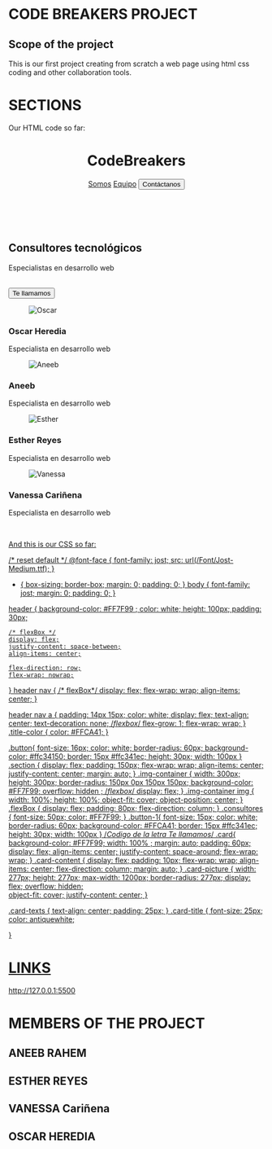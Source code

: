 CODE BREAKERS PROJECT
======================

Scope of the project
---------------------
This is our first project creating from scratch a web page using html css coding and other collaboration tools. 

SECTIONS
==========


Our HTML code so far: 



<html lang="es">
<head>
    <meta charset="UTF-8">
    <meta http-equiv="X-UA-Compatible" content="IE=edge">
    <meta name="viewport" content="width=h1, initial-scale=1.0">
    <title>MyDevTeam</title>
    <link rel="stylesheet" href="style.css">
</head>
<body>
    <div class="Container">
        <header>
            <div class="Logo">
                <h1>Code<span class="title-color">Breakers</span></h1>
            </div>
            <nav>
                <a href="#somos">Somos</a>
                <a href="#equipo">Equipo</a>
                <a href="">
                <button class="button">
                Contáctanos
                </button>
                </a>
            </nav>
        </header><br>
        <section class="section" id="somos">
            <div class="img-container">
                <img src="/img/R-removebg-preview (1).png" alt="">
            </div>
            <div class="flexBox">
                <h2 class="consultores">Consultores tecnológicos</h2>
                <p>Especialistas en desarrollo web</p><br>
                <button class="button-1">
                    Te llamamos
                </button>
            </div>
        </section>
        <section class="card" id="equipo">
            <article class="card-item">
                <div class="card-content">
                    <figure class="card-picture">
                        <img src="/img/oscar.png" alt="Oscar">
                    </figure>
                    <div class="card-texts">
                        <h3 class="card-title">Oscar Heredia</h3>
                        <p class="card-job">Especialista en desarrollo web</p>
                        <a class="link" href=""></a>
                    </div>
                </div>
            </article>    
            <article class="card-item">
                <div class="card-content">
                    <figure class="card-picture">
                        <img src="/img/Aneeb.jpg" alt="Aneeb">
                    </figure>
                    <div class="card-texts">
                        <h3 class="card-title">Aneeb</h3>
                        <p class="card-job">Especialista en desarrollo web</p>
                        <a class="link" href=""></a>
                    </div>
                </div>
            </article>    
            <article class="card-item">
                <div class="card-content">
                    <figure class="card-picture">
                        <img src="/img/Esther.jpg" alt="Esther">
                    </figure>
                    <div class="card-texts">
                        <h3 class="card-title">Esther Reyes</h3>
                        <p class="card-job">Especialista en desarrollo web</p>
                        <a class="link" href=""></a>
                    </div>
                </div>
            </article>    
            <article class="card-item">
                <div class="card-content">
                    <figure class="card-picture">
                        <img src="/img/Vanessa.jpg" alt="Vanessa">
                    </figure>
                    <div class="card-texts">
                        <h3 class="card-title">Vanessa Cariñena</h3>
                        <p class="card-job">Especialista en desarrollo web</p>
                        <a class="link" href="">
                </div>
            </article>    
        </section>
</body>
</html>

<br>

And this is our  CSS so far:

/* reset default */
@font-face {
    font-family: jost;
    src: url(/Font/Jost-Medium.ttf);
}
* {
    box-sizing: border-box; 
    margin: 0;
    padding: 0;
}
body {
    font-family: jost;
    margin: 0;
    padding: 0;
}

header {
    background-color: #FF7F99 ;
    color: white;
    height: 100px;
    padding: 30px;

    /* flexBox */
    display: flex;
    justify-content: space-between;
    align-items: center;

    flex-direction: row;
    flex-wrap: nowrap;
}
header nav {
    /* flexBox*/
    display: flex;
    flex-wrap: wrap;
    align-items: center;
}

header nav a {
    padding: 14px 15px;
    color: white;
    display: flex;
    text-align: center;
    text-decoration: none;
    /*flexbox*/
    flex-grow: 1;
    flex-wrap: wrap;
}
 .title-color {
    color: #FFCA41;
 }

.button{
    font-size: 16px;
    color: white;
    border-radius: 60px;
    background-color: #ffc34150;
    border: 15px #ffc341ec;
    height: 30px;
    width: 100px
}
.section {
    display: flex;
    padding: 150px;
    flex-wrap: wrap;
    align-items: center;
    justify-content: center;
    margin: auto;
}
.img-container {
    width: 300px;
    height: 300px;
    border-radius: 150px 0px 150px 150px;
    background-color: #FF7F99;
    overflow: hidden ;
    /*flexbox*/
    display: flex; 
}
.img-container img {
    width: 100%;
    height: 100%;
    object-fit: cover;
    object-position: center;
}
.flexBox {
    display: flex;
    padding: 80px;
    flex-direction: column;
}
.consultores {
    font-size: 50px;
    color: #FF7F99;
}
.button-1{
    font-size: 15px;
    color: white;
    border-radius: 60px;
    background-color: #FFCA41;
    border: 15px #ffc341ec;
    height: 30px;
    width: 100px
} /*Codigo de la letra Te llamamos*/
.card{
    background-color: #FF7F99;
    width: 100% ;
    margin: auto;
    padding: 60px;
    display: flex;
    align-items: center;
    justify-content: space-around;
    flex-wrap: wrap;
}
.card-content {
    display: flex;
    padding: 10px;
    flex-wrap: wrap;
    align-items: center;
    flex-direction: column;
    margin: auto; 
}
.card-picture {
    width: 277px;
    height: 277px;
    max-width: 1200px;
    border-radius: 277px;
    display: flex;
    overflow: hidden;  
    object-fit: cover;
    justify-content: center;
    }

.card-texts {
    text-align: center;
    padding: 25px;
}
.card-title {
    font-size: 25px;
    color: antiquewhite;
    
}

LINKS
=====

http://127.0.0.1:5500

MEMBERS OF THE PROJECT
======================

ANEEB RAHEM
-----------
ESTHER REYES
------------
VANESSA Cariñena
----------------
OSCAR HEREDIA
-------------
